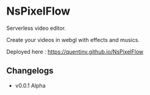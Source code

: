 # NsPixelFlow

Serverless video editor.

Create your videos in webgl with effects and musics.

Deployed here : https://quentinv.github.io/NsPixelFlow

## Changelogs

- v0.0.1 Alpha
